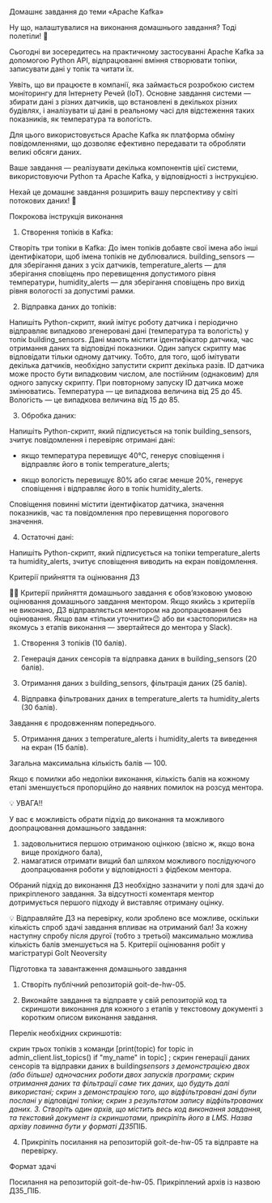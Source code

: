Домашнє завдання до теми «Apache Kafka»

Ну що, налаштувалися на виконання домашнього завдання? Тодi полетiли! 🎢

Сьогодні ви зосередитесь на практичному застосуванні Apache Kafka за допомогою Python API, відпрацюванні вміння створювати топіки, записувати дані у топік та читати їх.

Уявіть, що ви працюєте в компанії, яка займається розробкою систем моніторингу для Інтернету Речей (IoT). Основне завдання системи — збирати дані з різних датчиків, що встановлені в декількох різних будівлях, і аналізувати ці дані в реальному часі для відстеження таких показників, як температура та вологість.

Для цього використовується Apache Kafka як платформа обміну повідомленнями, що дозволяє ефективно передавати та обробляти великі обсяги даних.

Ваше завдання — реалізувати декілька компонентів цієї системи, використовуючи Python та Apache Kafka, у відповідності з інструкцією.

Нехай це домашнє завдання розширить вашу перспективу у світі потокових даних! 🧠

Покрокова інструкція виконання

1. Створення топіків в Kafka:

Створіть три топіки в Kafka:
До імен топіків добавте свої імена або інші ідентифікатори, щоб імена топіків не дублювалися.
building_sensors — для зберігання даних з усіх датчиків,
temperature_alerts — для зберігання сповіщень про перевищення допустимого рівня температури,
humidity_alerts — для зберігання сповіщень про вихід рівня вологості за допустимі рамки.

2. Відправка даних до топіків:

Напишіть Python-скрипт, який імітує роботу датчика і періодично відправляє випадково згенеровані дані (температура та вологість) у топік building_sensors.
Дані мають містити ідентифікатор датчика, час отримання даних та відповідні показники.
Один запуск скрипту має відповідати тільки одному датчику. Тобто, для того, щоб імітувати декілька датчиків, необхідно запустити скрипт декілька разів.
ID датчика може просто бути випадковим числом, але постійним (однаковим) для одного запуску скрипту. При повторному запуску ID датчика може змінюватись.
Температура — це випадкова величина від 25 до 45.
Вологість — це випадкова величина від 15 до 85.

3. Обробка даних:

Напишіть Python-скрипт, який підписується на топік building_sensors, зчитує повідомлення і перевіряє отримані дані:

- якщо температура перевищує 40°C, генерує сповіщення і відправляє його в топік temperature_alerts;

- якщо вологість перевищує 80% або сягає менше 20%, генерує сповіщення і відправляє його в топік humidity_alerts.

Сповіщення повинні містити ідентифікатор датчика, значення показників, час та повідомлення про перевищення порогового значення.

4. Остаточні дані:

Напишіть Python-скрипт, який підписується на топіки temperature_alerts та humidity_alerts, зчитує сповіщення виводить на екран повідомлення.

Критерії прийняття та оцінювання ДЗ

☝🏻 Критерії прийняття домашнього завдання є обов’язковою умовою оцінювання домашнього завдання ментором. Якщо якийсь з критеріїв не виконано, ДЗ відправляється ментором на доопрацювання без оцінювання. Якщо вам «тільки уточнити»😉 або ви «застопорилися» на якомусь з етапів виконання — звертайтеся до ментора у Slack).

1. Створення 3 топіків (10 балів).

2. Генерація даних сенсорів та відправка даних в building_sensors (20 балів).

3. Отримання даних з building_sensors, фільтрація даних (25 балів).

4. Відправка фільтрованих даних в temperature_alerts та humidity_alerts (30 балів).

Завдання є продовженням попереднього.

5. Отримання даних з temperature_alerts і humidity_alerts та виведення на екран (15 балів).

Загальна максимальна кількість балів — 100.

Якщо є помилки або недоліки виконання, кількість балів на кожному етапі зменшується пропорційно до наявних помилок на розсуд ментора.

💡 УВАГА!!

У вас є можливість обрати підхід до виконання та можливого доопрацювання домашнього завдання:

1. задовольнитися першою отриманою оцінкою (звісно ж, якщо вона вище прохідного бала),
2. намагатися отримати вищий бал шляхом можливого послідуючого доопрацювання роботи у відповідності з фідбеком ментора.

Обраний підхід до виконання ДЗ необхідно зазначити у полі для здачі до прикріпленого завдання. За відсутності коментаря ментор дотримується першого підходу й виставляє отриману оцінку.

💡 Відправляйте ДЗ на перевірку, коли зроблено все можливе, оскільки кількість спроб здачі завдання впливає на отриманий бал!
За кожну наступну спробу після другої (тобто з третьої) максимально можлива кількість балів зменшується на 5.
Критерії оцінювання робіт у магістратурі GoIt Neoversity

Підготовка та завантаження домашнього завдання

1. Створіть публічний репозиторій goit-de-hw-05.

2. Виконайте завдання та відправте у свій репозиторій код та скриншоти виконання для кожного з етапів у текстовому документі з коротким описом виконання завдання.

Перелік необхідних скриншотів:

скрин трьох топіків з команди [print(topic) for topic in admin_client.list_topics() if "my_name" in topic] ;
скрин генерації даних сенсорів та відправки даних в building*sensors з демонстрацією двох (або більше) одночасних роботи двох запусків програми;
скрин отримання даних та фільтрації саме тих даних, що будуть далі використані;
скрин з демонстрацією того, що відфільтровані дані були послані у відповідні топіки;
скрин з результатом запису відфільтрованих даних. 3. Створіть один архів, що містить весь код виконання завдання, та текстовий документ із скриншотами, прикріпіть його в LMS. Назва архіву повинна бути у форматі ДЗ5*ПІБ.

4. Прикріпіть посилання на репозиторій goit-de-hw-05 та відправте на перевірку.

Формат здачі

Посилання на репозиторій goit-de-hw-05.
Прикріплений архів із назвою ДЗ5_ПІБ.
